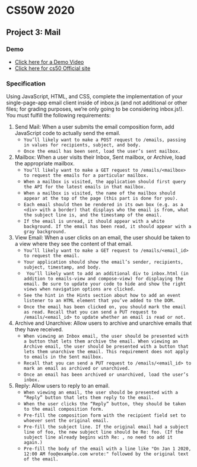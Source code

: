 # CS50W 2020
## Project 3: Mail
### Demo
* [Click here for a Demo Video](https://youtu.be/sqKWFrvStuc)
* [Click here for cs50 Official site](https://cs50.harvard.edu/web/2020/projects/3/mail/)
### Specification
Using JavaScript, HTML, and CSS, complete the implementation of your single-page-app email client inside of inbox.js (and not additional or other files; for grading purposes, we’re only going to be considering inbox.js!). You must fulfill the following requirements:

1. Send Mail: When a user submits the email composition form, add JavaScript code to actually send the email.
    * `You’ll likely want to make a POST request to /emails, passing in values for recipients, subject, and body.`
    * `Once the email has been sent, load the user’s sent mailbox.`
2. Mailbox: When a user visits their Inbox, Sent mailbox, or Archive, load the appropriate mailbox.
    * `You’ll likely want to make a GET request to /emails/<mailbox> to request the emails for a particular mailbox.`
    * `When a mailbox is visited, the application should first query the API for the latest emails in that mailbox.`
    * `When a mailbox is visited, the name of the mailbox should appear at the top of the page (this part is done for you).`
    * `Each email should then be rendered in its own box (e.g. as a <div> with a border) that displays who the email is from, what the subject line is, and the timestamp of the email.`
    * `If the email is unread, it should appear with a white background. If the email has been read, it should appear with a gray background.`
3. View Email: When a user clicks on an email, the user should be taken to a view where they see the content of that email.
    * `You’ll likely want to make a GET request to /emails/<email_id> to request the email.`
    * `Your application should show the email’s sender, recipients, subject, timestamp, and body.`
    * ` You’ll likely want to add an additional div to inbox.html (in addition to emails-view and compose-view) for displaying the email. Be sure to update your code to hide and show the right views when navigation options are clicked.`
    * `See the hint in the Hints section about how to add an event listener to an HTML element that you’ve added to the DOM.`
    * `Once the email has been clicked on, you should mark the email as read. Recall that you can send a PUT request to /emails/<email_id> to update whether an email is read or not.`
4. Archive and Unarchive: Allow users to archive and unarchive emails that they have received.
    * `When viewing an Inbox email, the user should be presented with a button that lets them archive the email. When viewing an Archive email, the user should be presented with a button that lets them unarchive the email. This requirement does not apply to emails in the Sent mailbox.`
    * `Recall that you can send a PUT request to /emails/<email_id> to mark an email as archived or unarchived.`
    * `Once an email has been archived or unarchived, load the user’s inbox.`
5. Reply: Allow users to reply to an email.
    * `When viewing an email, the user should be presented with a “Reply” button that lets them reply to the email.`
    * `When the user clicks the “Reply” button, they should be taken to the email composition form.`
    * `Pre-fill the composition form with the recipient field set to whoever sent the original email.`
    * `Pre-fill the subject line. If the original email had a subject line of foo, the new subject line should be Re: foo. (If the subject line already begins with Re: , no need to add it again.)`
    * `Pre-fill the body of the email with a line like "On Jan 1 2020, 12:00 AM foo@example.com wrote:" followed by the original text of the email.`